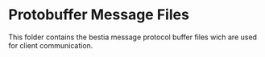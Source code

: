 # Protobuffer Message Files

This folder contains the bestia message protocol buffer files wich are used for client communication.